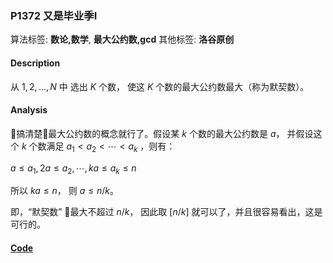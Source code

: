 ### P1372 又是毕业季I

算法标签: **数论,数学**, **最大公约数,gcd**
其他标签: **洛谷原创**


#### Description

从 $1, 2,..., N$ 中 选出 $K$ 个数， 使这 $K$ 个数的最大公约数最大（称为默契数）。

#### Analysis

搞清楚最大公约数的概念就行了。假设某 $k$ 个数的最大公约数是 $a$， 并假设这个 $k$ 个数满足 $a_1 < a_2 < \cdots < a_k$ ，则有：

$a \leq a_1, 2a \leq a_2, \cdots, ka \leq a_k \leq n$

所以 $ka \leq n$， 则 $a \leq n / k$。

即，“默契数” 最大不超过 $n/k$， 因此取 $[n/k]$ 就可以了，并且很容易看出，这是可行的。


#### [Code](../cpp/p1372.cpp)
